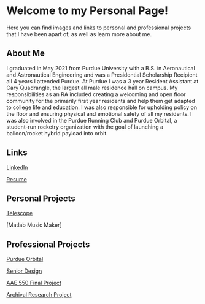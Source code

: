 # Welcome to my Personal Page!

Here you can find images and links to personal and professional projects that I have been apart of, as well as learn more about me.

## About Me

I graduated in May 2021 from Purdue University with a B.S. in Aeronautical and Astronautical Engineering and was a Presidential Scholarship Recipient all 4 years I attended Purdue. At Purdue I was a 3 year Resident Assistant at Cary Quadrangle, the largest all male residence hall on campus. My responsibilities as an RA included creating a welcoming and open floor community for the primarily first year residents and help them get adapted to college life and education. I was also responsible for upholding policy on the floor and ensuring physical and emotional safety of all my residents. I was also involved in the Purdue Running Club and Purdue Orbital, a student-run rocketry organization with the goal of launching a balloon/rocket hybrid payload into orbit. 

## Links 
[LinkedIn](https://www.linkedin.com/in/sam-conkle-a8556b196/)

[Resume](https://sconkle.github.io/Resume-Final.pdf)
## Personal Projects 
[Telescope](https://sconkle.github.io/telescope)

[Matlab Music Maker]

## Professional Projects 
[Purdue Orbital](https://sconkle.github.io/Purdue_Orbital)

[Senior Design](https://sconkle.github.io/Senior-Design-Project)

[AAE 550 Final Project](https://sconkle.github.io/aae550)

[Archival Research Project](https://sconkle.github.io/Research-Project)


